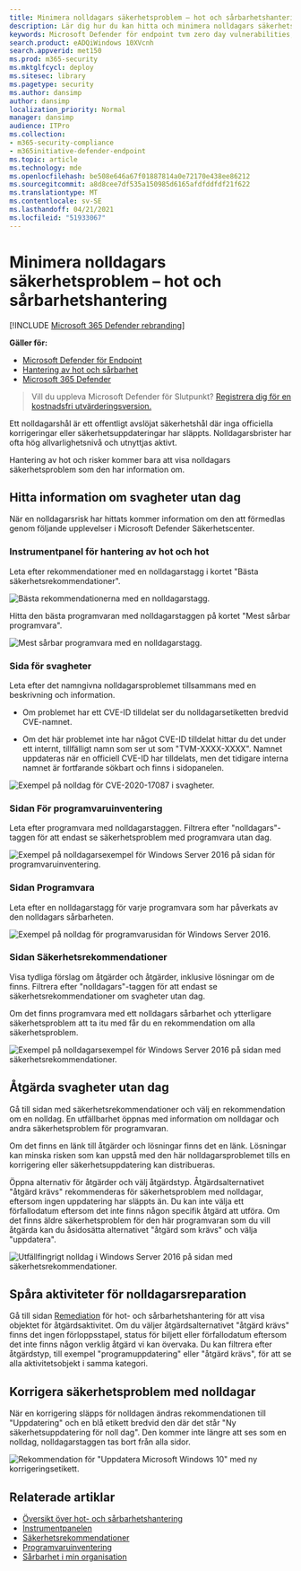 ```yaml
---
title: Minimera nolldagars säkerhetsproblem – hot och sårbarhetshantering
description: Lär dig hur du kan hitta och minimera nolldagars säkerhetsproblem i din miljö med hjälp av hot och sårbarhetshantering.
keywords: Microsoft Defender för endpoint tvm zero day vulnerabilities, tvm, threat & vulnerability management, zero day, 0-day, mitigate 0 day vulnerabilities, vulnerable CVE
search.product: eADQiWindows 10XVcnh
search.appverid: met150
ms.prod: m365-security
ms.mktglfcycl: deploy
ms.sitesec: library
ms.pagetype: security
ms.author: dansimp
author: dansimp
localization_priority: Normal
manager: dansimp
audience: ITPro
ms.collection:
- m365-security-compliance
- m365initiative-defender-endpoint
ms.topic: article
ms.technology: mde
ms.openlocfilehash: be508e646a67f01887814a0e72170e438ee86212
ms.sourcegitcommit: a8d8cee7df535a150985d6165afdfddfdf21f622
ms.translationtype: MT
ms.contentlocale: sv-SE
ms.lasthandoff: 04/21/2021
ms.locfileid: "51933067"
---
```

# <a name="mitigate-zero-day-vulnerabilities---threat-and-vulnerability-management"></a>Minimera nolldagars säkerhetsproblem – hot och sårbarhetshantering

[!INCLUDE [Microsoft 365 Defender rebranding](../../includes/microsoft-defender.md)]

**Gäller för:**

- [Microsoft Defender för Endpoint](https://go.microsoft.com/fwlink/?linkid=2154037)
- [Hantering av hot och sårbarhet](next-gen-threat-and-vuln-mgt.md)
- [Microsoft 365 Defender](https://go.microsoft.com/fwlink/?linkid=2118804)

>Vill du uppleva Microsoft Defender för Slutpunkt? [Registrera dig för en kostnadsfri utvärderingsversion.](https://www.microsoft.com/microsoft-365/windows/microsoft-defender-atp?ocid=docs-wdatp-portaloverview-abovefoldlink)

Ett nolldagarshål är ett offentligt avslöjat säkerhetshål där inga officiella korrigeringar eller säkerhetsuppdateringar har släppts. Nolldagarsbrister har ofta hög allvarlighetsnivå och utnyttjas aktivt.

Hantering av hot och risker kommer bara att visa nolldagars säkerhetsproblem som den har information om.

## <a name="find-information-about-zero-day-vulnerabilities"></a>Hitta information om svagheter utan dag

När en nolldagarsrisk har hittats kommer information om den att förmedlas genom följande upplevelser i Microsoft Defender Säkerhetscenter.

### <a name="threat-and-vulnerability-management-dashboard"></a>Instrumentpanel för hantering av hot och hot

Leta efter rekommendationer med en nolldagarstagg i kortet "Bästa säkerhetsrekommendationer".

![Bästa rekommendationerna med en nolldagarstagg.](images/tvm-zero-day-top-security-recommendations.png)

Hitta den bästa programvaran med nolldagarstaggen på kortet "Mest sårbar programvara".

![Mest sårbar programvara med en nolldagarstagg.](images/tvm-zero-day-top-software.png)

### <a name="weaknesses-page"></a>Sida för svagheter

Leta efter det namngivna nolldagarsproblemet tillsammans med en beskrivning och information.

- Om problemet har ett CVE-ID tilldelat ser du nolldagarsetiketten bredvid CVE-namnet.

- Om det här problemet inte har något CVE-ID tilldelat hittar du det under ett internt, tillfälligt namn som ser ut som "TVM-XXXX-XXXX". Namnet uppdateras när en officiell CVE-ID har tilldelats, men det tidigare interna namnet är fortfarande sökbart och finns i sidopanelen.

![Exempel på nolldag för CVE-2020-17087 i svagheter.](images/tvm-zero-day-weakness-name.png)

### <a name="software-inventory-page"></a>Sidan För programvaruinventering

Leta efter programvara med nolldagarstaggen. Filtrera efter "nolldagars"-taggen för att endast se säkerhetsproblem med programvara utan dag.

![Exempel på nolldagarsexempel för Windows Server 2016 på sidan för programvaruinventering.](images/tvm-zero-day-software-inventory.png)

### <a name="software-page"></a>Sidan Programvara

Leta efter en nolldagarstagg för varje programvara som har påverkats av den nolldagars sårbarheten.

![Exempel på nolldag för programvarusidan för Windows Server 2016.](images/tvm-zero-day-software-page.png)

### <a name="security-recommendations-page"></a>Sidan Säkerhetsrekommendationer

Visa tydliga förslag om åtgärder och åtgärder, inklusive lösningar om de finns. Filtrera efter "nolldagars"-taggen för att endast se säkerhetsrekommendationer om svagheter utan dag.

Om det finns programvara med ett nolldagars sårbarhet och ytterligare säkerhetsproblem att ta itu med får du en rekommendation om alla säkerhetsproblem.

![Exempel på nolldagarsexempel för Windows Server 2016 på sidan med säkerhetsrekommendationer.](images/tvm-zero-day-security-recommendation.png)

## <a name="addressing-zero-day-vulnerabilities"></a>Åtgärda svagheter utan dag

Gå till sidan med säkerhetsrekommendationer och välj en rekommendation om en nolldag. En utfällbarhet öppnas med information om nolldagar och andra säkerhetsproblem för programvaran.

Om det finns en länk till åtgärder och lösningar finns det en länk. Lösningar kan minska risken som kan uppstå med den här nolldagarsproblemet tills en korrigering eller säkerhetsuppdatering kan distribueras.

Öppna alternativ för åtgärder och välj åtgärdstyp. Åtgärdsalternativet "åtgärd krävs" rekommenderas för säkerhetsproblem med nolldagar, eftersom ingen uppdatering har släppts än. Du kan inte välja ett förfallodatum eftersom det inte finns någon specifik åtgärd att utföra. Om det finns äldre säkerhetsproblem för den här programvaran som du vill åtgärda kan du åsidosätta alternativet "åtgärd som krävs" och välja "uppdatera".

![Utfällfingrigt nolldag i Windows Server 2016 på sidan med säkerhetsrekommendationer.](images/tvm-zero-day-recommendation-flyout400.png)

## <a name="track-zero-day-remediation-activities"></a>Spåra aktiviteter för nolldagarsreparation

Gå till sidan [Remediation](tvm-remediation.md) för hot- och sårbarhetshantering för att visa objektet för åtgärdsaktivitet. Om du väljer åtgärdsalternativet "åtgärd krävs" finns det ingen förloppsstapel, status för biljett eller förfallodatum eftersom det inte finns någon verklig åtgärd vi kan övervaka. Du kan filtrera efter åtgärdstyp, till exempel "programuppdatering" eller "åtgärd krävs", för att se alla aktivitetsobjekt i samma kategori.

## <a name="patching-zero-day-vulnerabilities"></a>Korrigera säkerhetsproblem med nolldagar

När en korrigering släpps för nolldagen ändras rekommendationen till "Uppdatering" och en blå etikett bredvid den där det står "Ny säkerhetsuppdatering för noll dag". Den kommer inte längre att ses som en nolldag, nolldagarstaggen tas bort från alla sidor.

![Rekommendation för "Uppdatera Microsoft Windows 10" med ny korrigeringsetikett.](images/tvm-zero-day-patch.jpg)

## <a name="related-articles"></a>Relaterade artiklar

- [Översikt över hot- och sårbarhetshantering](next-gen-threat-and-vuln-mgt.md)
- [Instrumentpanelen](tvm-dashboard-insights.md)
- [Säkerhetsrekommendationer](tvm-security-recommendation.md)
- [Programvaruinventering](tvm-software-inventory.md)
- [Sårbarhet i min organisation](tvm-weaknesses.md)
